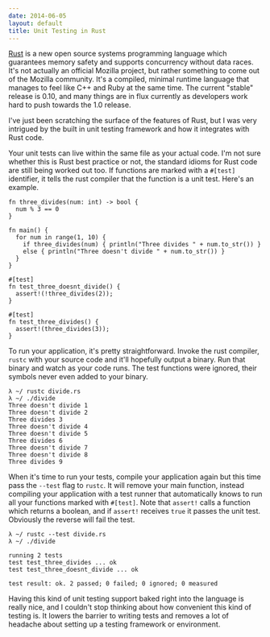 ```yaml
---
date: 2014-06-05
layout: default
title: Unit Testing in Rust
---
```


[Rust][rustlang] is a new open source systems programming language which
guarantees memory safety and supports concurrency without data races. It's not
actually an official Mozilla project, but rather something to come out of the
Mozilla community. It's a compiled, minimal runtime language that manages to
feel like C++ and Ruby at the same time. The current "stable" release is 0.10,
and many things are in flux currently as developers work hard to push towards
the 1.0 release.

I've just been scratching the surface of the features of Rust, but I was very
intrigued by the built in unit testing framework and how it integrates with Rust
code.

Your unit tests can live within the same file as your actual code. I'm not sure
whether this is Rust best practice or not, the standard idioms for Rust code are
still being worked out too. If functions are marked with a `#[test]` identifier,
it tells the rust compiler that the function is a unit test. Here's an example.

    fn three_divides(num: int) -> bool {
      num % 3 == 0
    }

    fn main() {
      for num in range(1, 10) {
        if three_divides(num) { println("Three divides " + num.to_str()) }
        else { println("Three doesn't divide " + num.to_str()) }
      }
    }

    #[test]
    fn test_three_doesnt_divide() {
      assert!(!three_divides(2));
    }

    #[test]
    fn test_three_divides() {
      assert!(three_divides(3));
    }

To run your application, it's pretty straightforward. Invoke the rust
compiler, `rustc` with your source code and it'll hopefully output a binary.
Run that binary and watch as your code runs. The test functions were ignored,
their symbols never even added to your binary.

    λ ~/ rustc divide.rs
    λ ~/ ./divide 
    Three doesn't divide 1
    Three doesn't divide 2
    Three divides 3
    Three doesn't divide 4
    Three doesn't divide 5
    Three divides 6
    Three doesn't divide 7
    Three doesn't divide 8
    Three divides 9

When it's time to run your tests, compile your application again but this time
pass the `--test` flag to `rustc`. It will remove your main function, instead
compiling your application with a test runner that automatically knows to run
all your functions marked with `#[test]`. Note that `assert!` calls a function
which returns a boolean, and if `assert!` receives `true` it passes the unit
test. Obviously the reverse will fail the test.

    λ ~/ rustc --test divide.rs
    λ ~/ ./divide 

    running 2 tests
    test test_three_divides ... ok
    test test_three_doesnt_divide ... ok

    test result: ok. 2 passed; 0 failed; 0 ignored; 0 measured

Having this kind of unit testing support baked right into the language is really
nice, and I couldn't stop thinking about how convenient this kind of testing is.
It lowers the barrier to writing tests and removes a lot of headache about
setting up a testing framework or environment.

[rustlang]: http://www.rust-lang.org/
